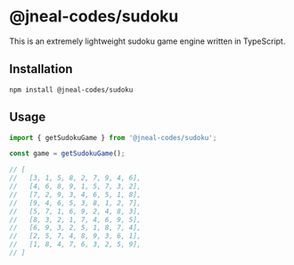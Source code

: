 # @jneal-codes/sudoku

This is an extremely lightweight sudoku game engine written in TypeScript.

## Installation

```shell
npm install @jneal-codes/sudoku
```

## Usage

```typescript
import { getSudokuGame } from '@jneal-codes/sudoku';

const game = getSudokuGame();

// [
//   [3, 1, 5, 8, 2, 7, 9, 4, 6],
//   [4, 6, 8, 9, 1, 5, 7, 3, 2],
//   [7, 2, 9, 3, 4, 6, 5, 1, 8],
//   [9, 4, 6, 5, 3, 8, 1, 2, 7],
//   [5, 7, 1, 6, 9, 2, 4, 8, 3],
//   [8, 3, 2, 1, 7, 4, 6, 9, 5],
//   [6, 9, 3, 2, 5, 1, 8, 7, 4],
//   [2, 5, 7, 4, 8, 9, 3, 6, 1],
//   [1, 8, 4, 7, 6, 3, 2, 5, 9],
// ]
```
